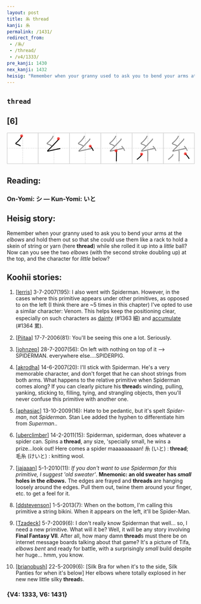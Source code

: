```yaml
---
layout: post
title: 糸 thread
kanji: 糸
permalink: /1431/
redirect_from:
 - /糸/
 - /thread/
 - /v4/1333/
pre_kanji: 1430
nex_kanji: 1432
heisig: "Remember when your granny used to ask you to bend your arms at the <i>elbows</i> and hold them out so that she could use them like a rack to hold a skein of string or yarn (here <b>thread</b>) while she rolled it up into a <i>little</i> ball? Now can you see the two <i>elbows</i> (with the second stroke doubling up) at the top, and the character for <i>little</i> below?"
---
```


## `thread`

## [6]

<div class="stroke"><img src="../images/E7B3B8.png" /></div>

## Reading:

### On-Yomi: シ &mdash; Kun-Yomi: いと

## Heisig story:

Remember when your granny used to ask you to bend your arms at the <i>elbows</i> and hold them out so that she could use them like a rack to hold a skein of string or yarn (here <b>thread</b>) while she rolled it up into a <i>little</i> ball? Now can you see the two <i>elbows</i> (with the second stroke doubling up) at the top, and the character for <i>little</i> below?

## Koohii stories:

1) [<a href="http://kanji.koohii.com/profile/lerris">lerris</a>] 3-7-2007(195): I also went with Spiderman. However, in the cases where this primitive appears under other primitives, as opposed to on the left (I think there are ~5 times in this chapter) I&#039;ve opted to use a similar character: Venom. This helps keep the positioning clear, especially on such characters as <a href="../v4/1363">dainty</a> (#1363 細) and <a href="../v4/1364">accumulate</a> (#1364 累).

2) [<a href="http://kanji.koohii.com/profile/Piitaa">Piitaa</a>] 17-7-2006(81): You&#039;ll be seeing this one a lot. Seriously.

3) [<a href="http://kanji.koohii.com/profile/johnzep">johnzep</a>] 28-7-2007(56): On left with nothing on top of it --&gt; SPIDERMAN. everywhere else....SPIDERPIG.

4) [<a href="http://kanji.koohii.com/profile/akrodha">akrodha</a>] 14-6-2007(20): I&#039;ll stick with Spiderman. He&#039;s a very memorable character, and don&#039;t forget that he can shoot strings from both arms. What happens to the relative primitive when Spiderman comes along? If you can clearly picture his<strong> thread</strong>s winding, pulling, yanking, sticking to, filling, tying, and strangling objects, then you&#039;ll never confuse this primitive with another one.

5) [<a href="http://kanji.koohii.com/profile/aphasiac">aphasiac</a>] 13-10-2009(16): Hate to be pedantic, but it&#039;s spelt <em>Spider-man</em>, not <em>Spiderman</em>. Stan Lee added the hyphen to differentiate him from <em>Superman</em>..

6) [<a href="http://kanji.koohii.com/profile/uberclimber">uberclimber</a>] 14-2-2011(15): Spiderman, spiderman, does whatever a spider can. Spins a<strong> thread</strong>, any size, &#039;specially small, he wins a prize...look out! Here comes a spider maaaaaaaaan! 糸 (いと) :<strong> thread</strong>; 毛糸 (けいと) : knitting wool.

7) [<a href="http://kanji.koohii.com/profile/jajaaan">jajaaan</a>] 5-1-2010(11): <em>If you don&#039;t want to use Spiderman for this primitive, I suggest &#039;old sweater&#039;</em>. <strong> Mnemonic: an old sweater has <em>small</em> holes in the <em>elbows</em>.</strong> The edges are frayed and <strong>threads </strong>are hanging loosely around the edges. Pull them out, twine them around your finger, etc. to get a feel for it.

8) [<a href="http://kanji.koohii.com/profile/ddstevenson">ddstevenson</a>] 1-5-2013(7): When on the bottom, I&#039;m calling this primitive a string bikini. When it appears on the left, it&#039;ll be Spider-Man.

9) [<a href="http://kanji.koohii.com/profile/Tzadeck">Tzadeck</a>] 5-7-2009(6): I don&#039;t really know Spiderman that well... so, I need a new primitive. What will it be? Well, it will be any story involving <strong>Final Fantasy VII</strong>. After all, how many damn<strong> thread</strong>s must there be on internet message boards talking about that game? It&#039;s a picture of Tifa, <em>elbows bent</em> and ready for battle, with a surprisingly <em>small</em> build despite her huge... hmm, you know.

10) [<a href="http://kanji.koohii.com/profile/brianobush">brianobush</a>] 22-5-2009(6): [Silk Bra for when it&#039;s to the side, Silk Panties for when it&#039;s below] Her elbows where totally explosed in her new new little silky<strong> thread</strong>s.

### {V4: 1333, V6: 1431}
